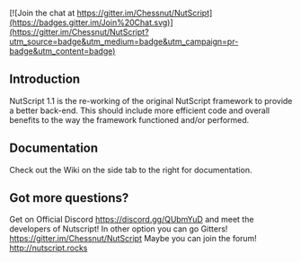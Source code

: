 [![Join the chat at https://gitter.im/Chessnut/NutScript](https://badges.gitter.im/Join%20Chat.svg)](https://gitter.im/Chessnut/NutScript?utm_source=badge&utm_medium=badge&utm_campaign=pr-badge&utm_content=badge)

## Introduction
NutScript 1.1 is the re-working of the original NutScript framework to provide a better back-end. This should include more efficient code and overall benefits to the way the framework functioned and/or performed.

## Documentation
Check out the Wiki on the side tab to the right for documentation.

## Got more questions?
Get on Official Discord https://discord.gg/QUbmYuD and meet the developers of Nutscript!
In other option you can go Gitters! https://gitter.im/Chessnut/NutScript
Maybe you can join the forum! http://nutscript.rocks

